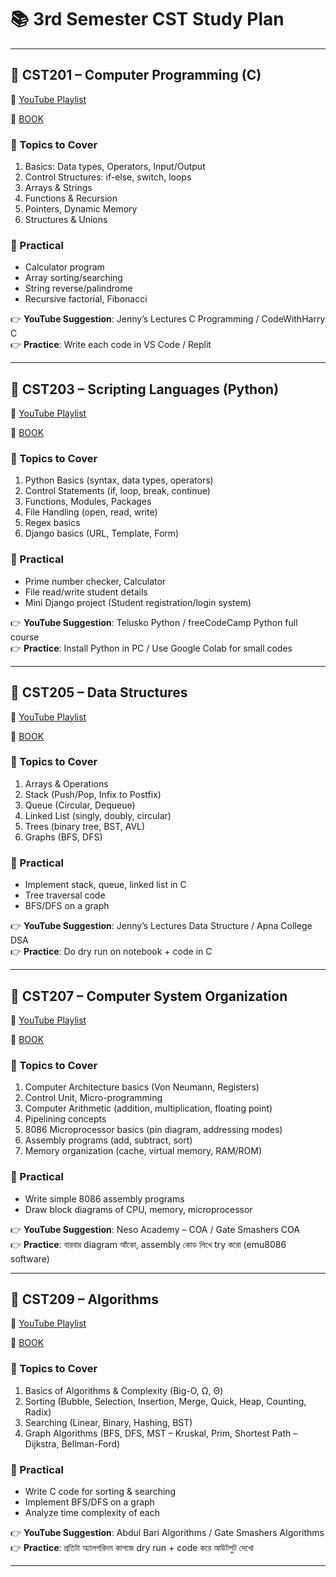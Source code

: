 # 📚 3rd Semester CST Study Plan  

---

## 📘 CST201 – Computer Programming (C)  
🔗 [YouTube Playlist](https://youtu.be/aZb0iu4uGwA)

🔗 [BOOK](📘%20CST201%20–%20Computer%20Programming%20(C)/Computer%20Programming_AICTE.pdf)

### 🔹 Topics to Cover  
1. Basics: Data types, Operators, Input/Output  
2. Control Structures: if-else, switch, loops  
3. Arrays & Strings  
4. Functions & Recursion  
5. Pointers, Dynamic Memory  
6. Structures & Unions  

### 🔹 Practical  
- Calculator program  
- Array sorting/searching  
- String reverse/palindrome  
- Recursive factorial, Fibonacci  

👉 **YouTube Suggestion**: Jenny’s Lectures C Programming / CodeWithHarry C  
👉 **Practice**: Write each code in VS Code / Replit  

---

## 📘 CST203 – Scripting Languages (Python)  
🔗 [YouTube Playlist](https://youtu.be/eWRfhZUzrAc)

🔗 [BOOK](📘%20CST203%20–%20Scripting%20Languages%20(Python)/04_Book_%20Python%20Programming%20(3rd%20SEM)_watermark.pdf)

### 🔹 Topics to Cover  
1. Python Basics (syntax, data types, operators)  
2. Control Statements (if, loop, break, continue)  
3. Functions, Modules, Packages  
4. File Handling (open, read, write)  
5. Regex basics  
6. Django basics (URL, Template, Form)  

### 🔹 Practical  
- Prime number checker, Calculator  
- File read/write student details  
- Mini Django project (Student registration/login system)  

👉 **YouTube Suggestion**: Telusko Python / freeCodeCamp Python full course  
👉 **Practice**: Install Python in PC / Use Google Colab for small codes  

---

## 📘 CST205 – Data Structures  
🔗 [YouTube Playlist](https://youtube.com/playlist?list=PLdo5W4Nhv31bbKJzrsKfMpo_grxuLl8LU)

🔗 [BOOK](📘%20CST205%20–%20Data%20Structure/Data%20Structures_AICTE_compressed.pdf)


### 🔹 Topics to Cover  
1. Arrays & Operations  
2. Stack (Push/Pop, Infix to Postfix)  
3. Queue (Circular, Dequeue)  
4. Linked List (singly, doubly, circular)  
5. Trees (binary tree, BST, AVL)  
6. Graphs (BFS, DFS)  

### 🔹 Practical  
- Implement stack, queue, linked list in C  
- Tree traversal code  
- BFS/DFS on a graph  

👉 **YouTube Suggestion**: Jenny’s Lectures Data Structure / Apna College DSA  
👉 **Practice**: Do dry run on notebook + code in C  

---

## 📘 CST207 – Computer System Organization  
🔗 [YouTube Playlist](https://youtube.com/playlist?list=PLBlnK6fEyqRgLLlzdgiTUKULKJPYc0A4q)

🔗 [BOOK](📘%20CST207%20–%20Computer%20System%20Organization/Final_Diploma-Computer%20System%20Organization_AICTE_compressed.pdf)


### 🔹 Topics to Cover  
1. Computer Architecture basics (Von Neumann, Registers)  
2. Control Unit, Micro-programming  
3. Computer Arithmetic (addition, multiplication, floating point)  
4. Pipelining concepts  
5. 8086 Microprocessor basics (pin diagram, addressing modes)  
6. Assembly programs (add, subtract, sort)  
7. Memory organization (cache, virtual memory, RAM/ROM)  

### 🔹 Practical  
- Write simple 8086 assembly programs  
- Draw block diagrams of CPU, memory, microprocessor  

👉 **YouTube Suggestion**: Neso Academy – COA / Gate Smashers COA  
👉 **Practice**: বারবার diagram আঁকো, assembly কোড লিখে try করো (emu8086 software)  

---

## 📘 CST209 – Algorithms  
🔗 [YouTube Playlist](https://youtube.com/playlist?list=PLxCzCOWd7aiHcmS4i14bI0VrMbZTUvlTa)

🔗 [BOOK](📘%20CST209%20–%20Algorithms/Algorithms_Book_AICTE.pdf)


### 🔹 Topics to Cover  
1. Basics of Algorithms & Complexity (Big-O, Ω, Θ)  
2. Sorting (Bubble, Selection, Insertion, Merge, Quick, Heap, Counting, Radix)  
3. Searching (Linear, Binary, Hashing, BST)  
4. Graph Algorithms (BFS, DFS, MST – Kruskal, Prim, Shortest Path – Dijkstra, Bellman-Ford)  

### 🔹 Practical  
- Write C code for sorting & searching  
- Implement BFS/DFS on a graph  
- Analyze time complexity of each  

👉 **YouTube Suggestion**: Abdul Bari Algorithms / Gate Smashers Algorithms  
👉 **Practice**: প্রতিটা অ্যালগরিদম কাগজে dry run + code করে আউটপুট দেখো  

---
